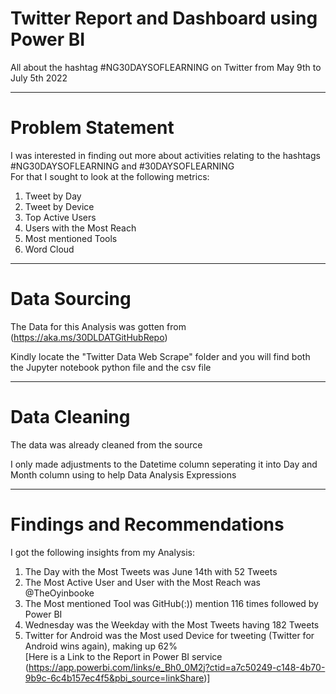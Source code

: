 # Twitter Report and Dashboard using Power BI

All about the hashtag #NG30DAYSOFLEARNING on Twitter from May 9th to July 5th 2022

-----
# Problem Statement
I was interested in finding out more about activities relating to the hashtags #NG30DAYSOFLEARNING and #30DAYSOFLEARNING <br />
For that I sought to look at the following metrics: <br />
1. Tweet by Day <br />
2. Tweet by Device <br />
3. Top Active Users <br />
4. Users with the Most Reach <br />
5. Most mentioned Tools <br />
6. Word Cloud <br />
-----
# Data Sourcing

The Data for this Analysis was gotten from  (https://aka.ms/30DLDATGitHubRepo) <br /> 

Kindly locate the "Twitter Data Web Scrape" folder and you will find both the Jupyter notebook python file and the csv file

-------
# Data Cleaning

The data was already cleaned from the source <br />

I only made adjustments to the Datetime column seperating it into Day and Month column using to help Data Analysis Expressions

-------
# Findings and Recommendations

I got the following insights from my Analysis:  <br />
1. The Day with the Most Tweets was June 14th with 52 Tweets  <br /> 
2. The Most Active User and User with the Most Reach was @TheOyinbooke <br />
3. The Most mentioned Tool was GitHub(:)) mention 116 times followed by Power BI  <br />
4. Wednesday was the Weekday with the Most Tweets having 182 Tweets  <br />
5. Twitter for Android was the Most used Device for tweeting (Twitter for Android wins again), making up 62%  <br />
[Here is a Link to the Report in Power BI service (https://app.powerbi.com/links/e_Bh0_0M2j?ctid=a7c50249-c148-4b70-9b9c-6c4b157ec4f5&pbi_source=linkShare)]
